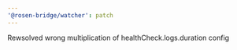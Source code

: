 ```yaml
---
'@rosen-bridge/watcher': patch
---
```


Rewsolved wrong multiplication of healthCheck.logs.duration config
